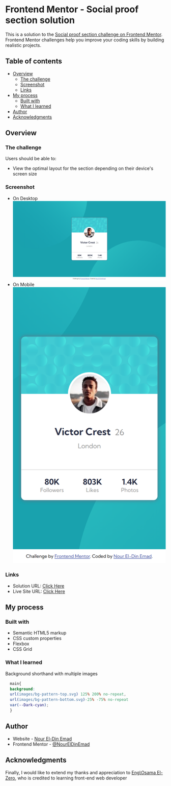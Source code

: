 # Frontend Mentor - Social proof section solution

This is a solution to the [Social proof section challenge on Frontend Mentor](https://www.frontendmentor.io/challenges/social-proof-section-6e0qTv_bA). Frontend Mentor challenges help you improve your coding skills by building realistic projects. 

## Table of contents

- [Overview](#overview)
  - [The challenge](#the-challenge)
  - [Screenshot](#screenshot)
  - [Links](#links)
- [My process](#my-process)
  - [Built with](#built-with)
  - [What I learned](#what-i-learned)
- [Author](#author)
- [Acknowledgments](#acknowledgments)


## Overview

### The challenge

Users should be able to:

- View the optimal layout for the section depending on their device's screen size

### Screenshot
- On Desktop
![](/design/desktop-design-1440px.png)
- On Mobile
![](/design/mobile-design-375px.png)
### Links

- Solution URL: [Click Here](https://www.frontendmentor.io/solutions/profile-card-component-main-2Vk8pdlFQX)
- Live Site URL: [Click Here](https://noureldinemad.github.io/ProfileCardComponentMain/)

## My process

### Built with

- Semantic HTML5 markup
- CSS custom properties
- Flexbox
- CSS Grid

### What I learned
Background shorthand with multiple images
```css
  main{
  background: 
  url(images/bg-pattern-top.svg) 125% 200% no-repeat,
  url(images/bg-pattern-bottom.svg)-25% -75% no-repeat
  var(--Dark-cyan);
  }
```

## Author

- Website - [Nour El-Din Emad](https://github.com/NourElDinEmad)
- Frontend Mentor - [@NourElDinEmad](https://www.frontendmentor.io/profile/NourElDinEmad)

## Acknowledgments

Finally, I would like to extend my thanks and appreciation to [Eng\Osama El-Zero](https://web.facebook.com/OsElzero), who is credited to learning front-end web developer